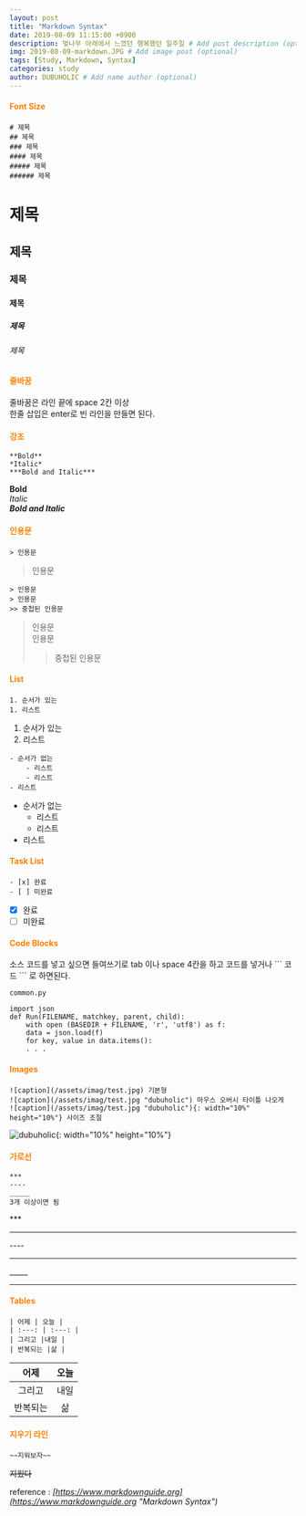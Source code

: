 ```yaml
---
layout: post
title: "Markdown Syntax"
date: 2019-08-09 11:15:00 +0900
description: 벚나무 아래에서 느꼈던 행복했던 일주일 # Add post description (optional)
img: 2019-08-09-markdown.JPG # Add image post (optional)
tags: [Study, Markdown, Syntax]
categories: study
author: DUBUHOLIC # Add name author (optional)
---
```



#### <span style="color:#ff7f00">**Font Size**</span>  

	# 제목
	## 제목
	### 제목
	#### 제목
	##### 제목
	###### 제목

# 제목     
## 제목    
### 제목   
#### 제목  
##### 제목 
###### 제목

#### <span style="color:#ff7f00">**줄바꿈**</span>  
줄바꿈은 라인 끝에 space 2칸 이상  
한줄 삽입은 enter로 빈 라인을 만들면 된다. 

#### <span style="color:#ff7f00">**강조**</span>  

	**Bold**   
	*Italic*   
	***Bold and Italic***   

**Bold**   
*Italic*   
***Bold and Italic***   

#### <span style="color:#ff7f00">**인용문**</span>  

	> 인용문

> 인용문

	> 인용문  
	> 인용문  
	>> 중첩된 인용문  

> 인용문  
> 인용문  
>> 중첩된 인용문  
 
#### <span style="color:#ff7f00">**List**</span>  
```
1. 순서가 있는  
1. 리스트
```

1. 순서가 있는  
2. 리스트  

```
- 순서가 없는
	- 리스트  
	- 리스트  
- 리스트
```

- 순서가 없는
	- 리스트  
	- 리스트  
- 리스트  

#### <span style="color:#ff7f00">**Task List**</span>  

	- [x] 완료  
	- [ ] 미완료  

- [x] 완료  
- [ ] 미완료  

#### <span style="color:#ff7f00">**Code Blocks**</span>  
소스 코드를 넣고 싶으면 들여쓰기로 tab 이나 space 4칸을 하고 코드를 넣거나 \`\`\` 코드 \`\`\` 로 하면된다. 

	common.py

	import json
	def Run(FILENAME, matchkey, parent, child):
		with open (BASEDIR + FILENAME, 'r', 'utf8') as f:
		data = json.load(f)
		for key, value in data.items():
		. . .

#### <span style="color:#ff7f00">**Images**</span>  

	![caption](/assets/imag/test.jpg) 기본형  
	![caption](/assets/imag/test.jpg "dubuholic") 마우스 오버시 타이틀 나오게  
	![caption](/assets/imag/test.jpg "dubuholic"){: width="10%" height="10%"} 사이즈 조절  


![dubuholic]({{site.baseurl}}/assets/img/dubuholic.jpg "d2019-08-09ubuholic"){: width="10%" height="10%"}

#### <span style="color:#ff7f00">**가로선**</span>  

	***
	----
	_____
	3개 이상이면 됨

\***  

***

\----  

----

\_____  

_____

#### <span style="color:#ff7f00">**Tables**</span>  

	| 어제 | 오늘 |
	| :---: | :---: |
	| 그리고 |내일 |
	| 반복되는 |삶 |

| 어제 |오늘 |
| :-----: | :-----: |
| 그리고 | 내일 |
| 반복되는 | 삶 |

#### <span style="color:#ff7f00">**지우기 라인**</span>  

	~~지워보자~~ 

~~지웠다~~  

reference : *[https://www.markdownguide.org](https://www.markdownguide.org "Markdown Syntax")*

